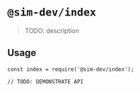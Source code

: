 # `@sim-dev/index`

> TODO: description

## Usage

```
const index = require('@sim-dev/index');

// TODO: DEMONSTRATE API
```
